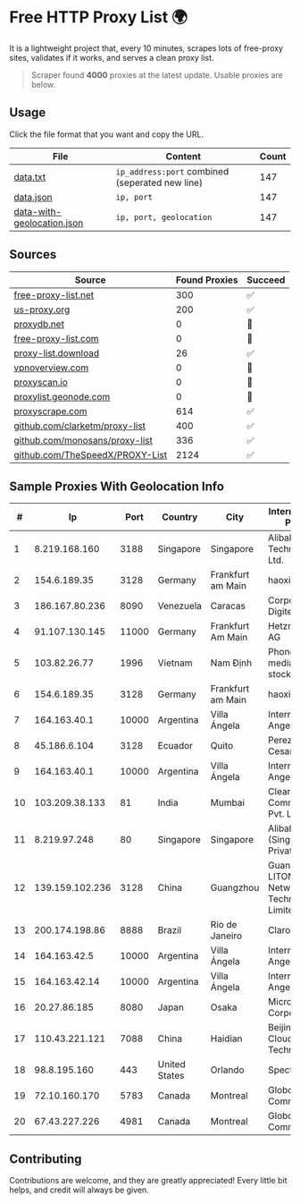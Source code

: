 
# Free HTTP Proxy List 🌍

It is a lightweight project that, every 10 minutes, scrapes lots of free-proxy sites, validates if it works, and serves a clean proxy list.


> Scraper found **4000** proxies at the latest update. Usable proxies are below.

## Usage

Click the file format that you want and copy the URL.


|File|Content|Count|
|----|-------|-----|
|[data.txt](https://raw.githubusercontent.com/themiralay/Proxy-List-World/master/data.txt)|`ip_address:port` combined (seperated new line)|147|
|[data.json](https://raw.githubusercontent.com/themiralay/Proxy-List-World/master/data.json)|`ip, port`|147|
|[data-with-geolocation.json](https://raw.githubusercontent.com/themiralay/Proxy-List-World/master/data-with-geolocation.json)|`ip, port, geolocation`|147|

## Sources

|Source|Found Proxies|Succeed|
|------|-------------|-------|
|[free-proxy-list.net](https://free-proxy-list.net)|300|✅|
|[us-proxy.org](https://www.us-proxy.org)|200|✅|
|[proxydb.net](http://proxydb.net)|0|🚫|
|[free-proxy-list.com](https://free-proxy-list.com/?page=&port=&type%5B%5D=http&type%5B%5D=https&up_time=0&search=Search)|0|🚫|
|[proxy-list.download](https://www.proxy-list.download/HTTP)|26|✅|
|[vpnoverview.com](https://vpnoverview.com/privacy/anonymous-browsing/free-proxy-servers)|0|🚫|
|[proxyscan.io](https://www.proxyscan.io)|0|🚫|
|[proxylist.geonode.com](https://proxylist.geonode.com/api/proxy-list?limit=300&page=1&sort_by=lastChecked&sort_type=desc&protocols=http,https)|0|🚫|
|[proxyscrape.com](https://api.proxyscrape.com/v2/?request=displayproxies&protocol=http&timeout=10000&country=all&ssl=all&anonymity=all)|614|✅|
|[github.com/clarketm/proxy-list](https://raw.githubusercontent.com/clarketm/proxy-list/master/proxy-list-raw.txt)|400|✅|
|[github.com/monosans/proxy-list](https://raw.githubusercontent.com/monosans/proxy-list/main/proxies/http.txt)|336|✅|
|[github.com/TheSpeedX/PROXY-List](https://raw.githubusercontent.com/TheSpeedX/PROXY-List/master/http.txt)|2124|✅|


## Sample Proxies With Geolocation Info

|#|Ip|Port|Country|City|Internet Service Provider|
|-|--|----|-------|----|-------------------------|
|1|8.219.168.160|3188|Singapore|Singapore|Alibaba (US) Technology Co., Ltd.|
|2|154.6.189.35|3128|Germany|Frankfurt am Main|haoxiangyun|
|3|186.167.80.236|8090|Venezuela|Caracas|Corporacion Digitel C.A|
|4|91.107.130.145|11000|Germany|Frankfurt Am Main|Hetzner Online AG|
|5|103.82.26.77|1996|Vietnam|Nam Định|Phong Thuy media joint stock company|
|6|154.6.189.35|3128|Germany|Frankfurt am Main|haoxiangyun|
|7|164.163.40.1|10000|Argentina|Villa Ángela|Interret Villa Angela SRL|
|8|45.186.6.104|3128|Ecuador|Quito|Perez Tito Julio Cesar|
|9|164.163.40.1|10000|Argentina|Villa Ángela|Interret Villa Angela SRL|
|10|103.209.38.133|81|India|Mumbai|Clear Beam Communications Pvt. Ltd.|
|11|8.219.97.248|80|Singapore|Singapore|Alibaba Cloud (Singapore) Private Limited|
|12|139.159.102.236|3128|China|Guangzhou|Guangdong LITONG Network Technology Limited|
|13|200.174.198.86|8888|Brazil|Rio de Janeiro|Claro S.A|
|14|164.163.42.5|10000|Argentina|Villa Ángela|Interret Villa Angela SRL|
|15|164.163.42.14|10000|Argentina|Villa Ángela|Interret Villa Angela SRL|
|16|20.27.86.185|8080|Japan|Osaka|Microsoft Corporation|
|17|110.43.221.121|7088|China|Haidian|Beijing Kingsoft Cloud Internet Technology Co|
|18|98.8.195.160|443|United States|Orlando|Spectrum|
|19|72.10.160.170|5783|Canada|Montreal|GloboTech Communications|
|20|67.43.227.226|4981|Canada|Montreal|GloboTech Communications|



## Contributing

Contributions are welcome, and they are greatly appreciated! Every
little bit helps, and credit will always be given.

